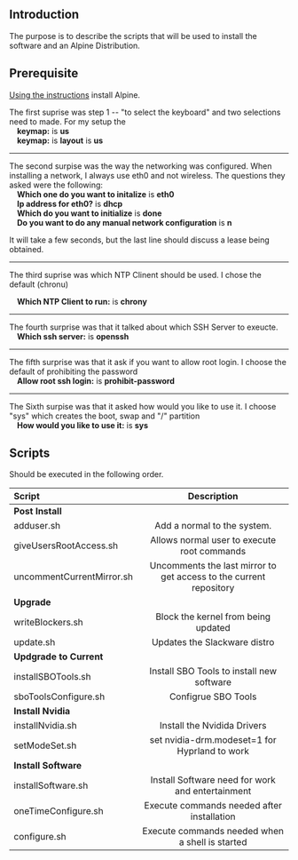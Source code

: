 ## Introduction
The purpose is to describe the scripts that will be used to install the software and an Alpine Distribution.

## Prerequisite
[Using the instructions](https://wiki.alpinelinux.org/wiki/Installation) install Alpine. 

The first suprise was step 1 -- "to select the keyboard" and two selections need to made.  For my setup the<br> 
  &emsp;**keymap:** is **us**<br>
  &emsp;**keymap:** is **layout** is **us**
<hr>

The second surpise was the way the networking was configured.  When installing a network, I always use eth0 and not wireless.  The questions they asked were the following:<br>
&emsp;**Which one do you want to initalize** is **eth0**<br>
&emsp;**Ip address for eth0?** is **dhcp**<br>
&emsp;**Which do you want to initialize** is **done**<br>
&emsp;**Do you want to do any manual network configuration** is **n**

It will take a few seconds, but the last line should discuss a lease being obtained.
<hr>
The third suprise was which NTP Clinent should be used.  I chose the default (chronu)<br>

&emsp;**Which NTP Client to run:** is **chrony**
<hr>

The fourth surprise was that it talked about which SSH Server to exeucte.<br>
&emsp;**Which ssh server:** is **openssh**<br>
<hr>

The fifth surprise was that it ask if you want to allow root login.  I choose the default of prohibiting the password<br>
&emsp;**Allow root ssh login:** is **prohibit-password**
<hr>

The Sixth surpise was that it asked how would you like to use it.  I choose "sys" which creates the boot, swap and "/" partition<br>
&emsp;**How would you like to use it:** is **sys**



## Scripts
Should be executed in the following order.

| Script                    | Description                                                        |
| :------------------       | :---------:                                                        |
| **Post Install**                                                                               |
| adduser.sh                | Add a normal to the system.                                        |
| giveUsersRootAccess.sh    | Allows normal user to execute root commands                        |  
| uncommentCurrentMirror.sh | Uncomments the last mirror to get access to the current repository | 
| **Upgrade**                                                                                    |         
| writeBlockers.sh          | Block the kernel from being updated                                |
| update.sh                 | Updates the Slackware distro                                       |
| **Updgrade to Current**                                                                        |
| installSBOTools.sh        | Install SBO Tools to install new software                          |
| sboToolsConfigure.sh      | Configrue SBO Tools                                                |
| **Install Nvidia**        |                                                                    | 
| installNvidia.sh          | Install the Nvidida Drivers                                        |
| setModeSet.sh             | set nvidia-drm.modeset=1 for Hyprland to work                      |
| **Install Software**                                                                           |
| installSoftware.sh        | Install Software need for work and entertainment                   |
| oneTimeConfigure.sh       | Execute commands needed after installation                         |
| configure.sh              | Execute commands needed when a shell is started                    |



